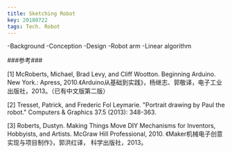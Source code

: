 ```yaml
---
title: Sketching Robot
key: 20180722
tags: Tech. Robot
---
```

-Background
-Conception
-Design
-Robot arm
-Linear algorithm
<!--more-->

###参考###

[1] McRoberts, Michael, Brad Levy, and Cliff Wootton. Beginning Arduino. New York.: Apress, 2010.《Arduino从基础到实践》，杨继志、郭敬译，电子工业出版社，2013。（已有中文版第二版）

[2] Tresset, Patrick, and Frederic Fol Leymarie. "Portrait drawing by Paul the robot." Computers & Graphics 37.5 (2013): 348-363.

[3] Roberts, Dustyn. Making Things Move DIY Mechanisms for Inventors, Hobbyists, and Artists. McGraw Hill Professional, 2010. 《Maker机械电子创意实现与项目制作》，郭洪红译， 科学出版社，2013。
